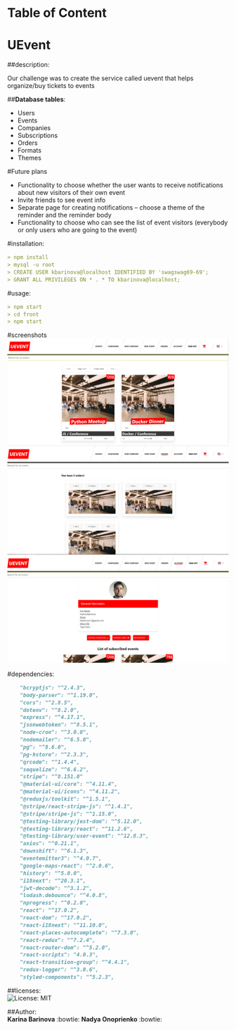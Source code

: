 # Table of Content
# UEvent

##description:

Our challenge was to create the service called uevent that helps organize/buy tickets to events

##**Database tables**:<br/>

- Users<br/>
- Events<br/>
- Companies<br/>
- Subscriptions<br/>
- Orders<br/>
- Formats<br/>
- Themes<br/>

#Future plans
- Functionality to choose whether the user wants to receive notifications about new visitors of their own event
- Invite friends to see event info
- Separate page for creating notifications – choose a theme of the reminder and the reminder body
- Functionality to choose who can see the list of event visitors (everybody or only users who are going to the event)

#installation:
```md
> npm install
> mysql -u root
> CREATE USER kbarinova@localhost IDENTIFIED BY 'swagswag69-69';
> GRANT ALL PRIVILEGES ON * . * TO kbarinova@localhost;

```
#usage:
```md
> npm start
> cd front
> npm start
```

#screenshots
![Alt text](/resources/events.png?raw=true "Events Page Home")
![Alt text](/resources/orders.png?raw=true "Orders Page")
![Alt text](/resources/account.png?raw=true "Account Page")


#dependencies:<br/>
```md
    "bcryptjs": "^2.4.3",
    "body-parser": "^1.19.0",
    "cors": "^2.8.5",
    "dotenv": "^8.2.0",
    "express": "^4.17.1",
    "jsonwebtoken": "^8.5.1",
    "node-cron": "^3.0.0",
    "nodemailer": "^6.5.0",
    "pg": "^8.6.0",
    "pg-hstore": "^2.3.3",
    "qrcode": "^1.4.4",
    "sequelize": "^6.6.2",
    "stripe": "^8.151.0"
    "@material-ui/core": "^4.11.4",
    "@material-ui/icons": "^4.11.2",
    "@reduxjs/toolkit": "^1.5.1",
    "@stripe/react-stripe-js": "^1.4.1",
    "@stripe/stripe-js": "^1.15.0",
    "@testing-library/jest-dom": "^5.12.0",
    "@testing-library/react": "^11.2.6",
    "@testing-library/user-event": "^12.8.3",
    "axios": "^0.21.1",
    "downshift": "^6.1.3",
    "eventemitter3": "^4.0.7",
    "google-maps-react": "^2.0.6",
    "history": "^5.0.0",
    "i18next": "^20.3.1",
    "jwt-decode": "^3.1.2",
    "lodash.debounce": "^4.0.8",
    "nprogress": "^0.2.0",
    "react": "^17.0.2",
    "react-dom": "^17.0.2",
    "react-i18next": "^11.10.0",
    "react-places-autocomplete": "^7.3.0",
    "react-redux": "^7.2.4",
    "react-router-dom": "^5.2.0",
    "react-scripts": "4.0.3",
    "react-transition-group": "^4.4.1",
    "redux-logger": "^3.0.6",
    "styled-components": "^5.2.3",
```
##licenses:<br/>
![License: MIT](https://img.shields.io/badge/License-MIT-green.svg)

##Author:<br/>
**Karina Barinova** :bowtie: 
**Nadya Onoprienko** :bowtie: 